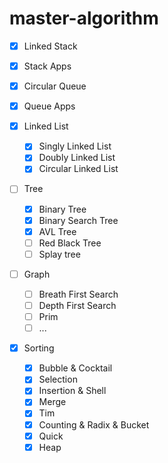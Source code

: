 # master-algorithm

- [X] Linked Stack
- [X] Stack Apps

- [X] Circular Queue
- [X] Queue Apps

- [X] Linked List
  - [X] Singly Linked List
  - [X] Doubly Linked List
  - [X] Circular Linked List

- [ ] Tree
  - [X] Binary Tree
  - [X] Binary Search Tree
  - [X] AVL Tree
  - [ ] Red Black Tree
  - [ ] Splay tree

- [ ] Graph
  - [ ] Breath First Search
  - [ ] Depth First Search
  - [ ] Prim
  - [ ] ...

- [X] Sorting
  - [X] Bubble & Cocktail
  - [X] Selection
  - [X] Insertion & Shell
  - [X] Merge
  - [X] Tim
  - [X] Counting & Radix & Bucket
  - [X] Quick
  - [X] Heap
